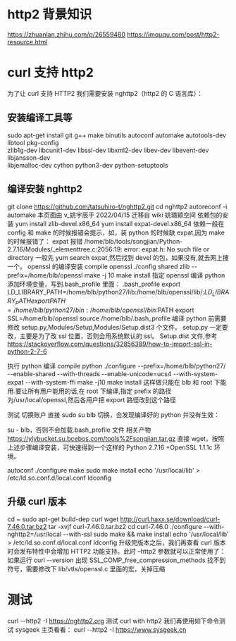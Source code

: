 # http2 背景知识

https://zhuanlan.zhihu.com/p/26559480
https://imququ.com/post/http2-resource.html

# curl 支持 http2

为了让 curl 支持 HTTP2 我们需要安装 nghttp2（http2 的 C 语言库）：

## 安装编译工具等

sudo apt-get install git g++ make binutils autoconf automake autotools-dev libtool pkg-config \
zlib1g-dev libcunit1-dev libssl-dev libxml2-dev libev-dev libevent-dev libjansson-dev \
libjemalloc-dev cython python3-dev python-setuptools

## 编译安装 nghttp2

git clone https://github.com/tatsuhiro-t/nghttp2.git
cd nghttp2
autoreconf -i
automake 本页面由 v\_姚宇辰于 2022/04/15 迁移自 wiki 姚璐颖空间
依赖包的安装
yum install zlib-devel.x86_64
yum install expat-devel.x86_64
依赖一般在 config 和 make 的时候报错会提示，如，装 python 的时候缺 expat,因为 make 的时候报错了：
expat 报错
/home/blb/tools/songjian/Python-2.7.16/Modules/\_elementtree.c:2056:19: error: expat.h: No such file or directory
一般先 yum search expat,然后找到 devel 的包，如果没有,就去网上搜一个。
openssl 的编译安装
compile openssl
./config shared zlib --prefix=/home/blb/openssl
make -j 10
make install
指定 openssl 编译 python
添加环境变量，写到.bash_profile 里面：
.bash_profile
export LD_LIBRARY_PATH=/home/blb/python27/lib:/home/blb/openssl/lib/:$LD_LIBRARY_PATH
export PATH=/home/blb/python27/bin:/home/blb/openssl/bin:$PATH
export SSL=/home/blb/openssl
source /home/blb/.bash_profile
编译 python 前需要修改 setup.py,Modules/Setup,Modules/Setup.dist3 个文件。
setup.py 一定要改，主要是为了改 ssl 位置，否则会用系统默认的 ssl。
Setup.dist 文件,参考
https://stackoverflow.com/questions/32856389/how-to-import-ssl-in-python-2-7-6

执行 python 编译
compile python
./configure --prefix=/home/blb/python27/ --enable-shared --with-threads --enable-unicode=ucs4 --with-system-expat --with-system-ffi
make -j10
make install
这样做只能在 blb 和 root 下能用.要让所有用户能用的话,在 root 下编译,指定 prefix 的路径为/usr/local/openssl,然后各用户把 export 路径改到这个路径

测试
切换账户
直接 sudo su blb 切换，会发现编译好的 python 并没有生效：

su - blb，否则不会加载.bash_profile 文件
相关产物
https://ylybucket.su.bcebos.com/tools%2Fsongjian.tar.gz
直接 wget，按照上述步骤编译安装，可快速得到一个这样的 Python 2.7.16 +OpenSSL 1.1.1c 环境。

autoconf
./configure
make
sudo make install
echo '/usr/local/lib' > /etc/ld.so.conf.d/local.conf
ldconfig

## 升级 curl 版本

cd ~
sudo apt-get build-dep curl
wget http://curl.haxx.se/download/curl-7.46.0.tar.bz2
tar -xvjf curl-7.46.0.tar.bz2
cd curl-7.46.0
./configure --with-nghttp2=/usr/local --with-ssl
sudo make && make install
echo '/usr/local/lib' > /etc/ld.so.conf.d/local.conf
ldconfig
升级完版本之后，我们再查看 curl 版本时会发布特性中会增加 HTTP2 功能支持。此时 –http2 参数就可以正常使用了：
如果运行 curl --version 出现 SSL_COMP_free_compression_methods 找不到符号，需要修改下 lib/vtls/openssl.c 里面的宏，关掉压缩

# 测试

curl --http2 -I https://nghttp2.org
测试 curl with http2
我们再使用如下命令测试 sysgeek 主页看看：
curl --http2 -I https://www.sysgeek.cn
